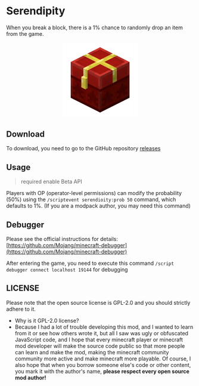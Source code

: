 # Serendipity

When you break a block, there is a 1% chance to randomly drop an item from the game.

<p align="center">
<img src="src/behavior_pack/pack_icon.png" style="width: 40%;">
</p>

## Download

To download, you need to go to the GitHub repository [releases](https://github.com/mcbe-mods/Serendipity/releases)

## Usage

> required enable Beta API

Players with OP (operator-level permissions) can modify the probability (50%) using the `/scriptevent serendioity:prob 50` command, which defaults to 1%. (If you are a modpack author, you may need this command)

## Debugger

Please see the official instructions for details: [https://github.com/Mojang/minecraft-debugger](https://github.com/Mojang/minecraft-debugger)

After entering the game, you need to execute this command `/script debugger connect localhost 19144` for debugging

## LICENSE

Please note that the open source license is GPL-2.0 and you should strictly adhere to it.

- Why is it GPL-2.0 license?
- Because I had a lot of trouble developing this mod, and I wanted to learn from it or see how others wrote it, but all I saw was ugly or obfuscated JavaScript code, and I hope that every minecraft player or minecraft mod developer will make the source code public so that more people can learn and make the mod, making the minecraft community community more active and make minecraft more playable. Of course, I also hope that when you borrow someone else's code or other content, you mark it with the author's name, **please respect every open source mod author!**
